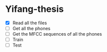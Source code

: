 # Yifang-thesis
<!-- TO DO -->
- [x] Read all the files
- [ ] Get all the phones
- [ ] Get the MFCC sequences of all the phones
- [ ] Train
- [ ] Test